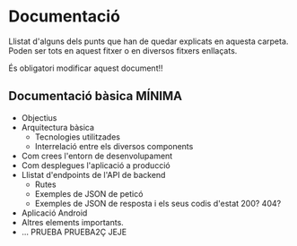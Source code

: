 # Documentació
Llistat d'alguns dels punts que han de quedar explicats en aquesta carpeta. Poden ser tots en aquest fitxer o en diversos fitxers enllaçats.

És obligatori modificar aquest document!!

## Documentació bàsica MÍNIMA
 * Objectius
 * Arquitectura bàsica
   * Tecnologies utilitzades
   * Interrelació entre els diversos components
 * Com crees l'entorn de desenvolupament
 * Com desplegues l'aplicació a producció
 * Llistat d'endpoints de l'API de backend
    * Rutes
   * Exemples de JSON de peticó
   * Exemples de JSON de resposta i els seus codis d'estat 200? 404?
 * Aplicació Android
 * Altres elements importants.
 * ...
PRUEBA
PRUEBA2Ç
JEJE